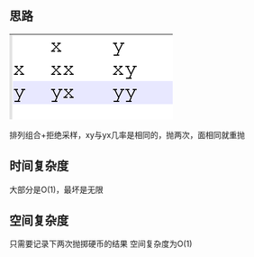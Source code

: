 ## 思路

![硬币公平](硬币公平.png)

排列组合+拒绝采样，xy与yx几率是相同的，抛两次，面相同就重抛

## 时间复杂度

大部分是O(1)，最坏是无限

## 空间复杂度

只需要记录下两次抛掷硬币的结果
空间复杂度为O(1)